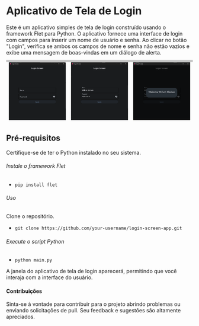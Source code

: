 # Aplicativo de Tela de Login
Este é um aplicativo simples de tela de login construído usando o framework Flet para Python. O aplicativo fornece uma interface de login com campos para inserir um nome de usuário e senha. Ao clicar no botão "Login", verifica se ambos os campos de nome e senha não estão vazios e exibe uma mensagem de boas-vindas em um diálogo de alerta.

| ![alt text](img/image.png) | ![alt text](img/image-1.png) | ![alt text](img/image-2.png) |
|---|---|---|


## Pré-requisitos
Certifique-se de ter o Python instalado no seu sistema.
###### Instale o framework Flet 
 - `pip install flet`

###### Uso
Clone o repositório.
 - `git clone https://github.com/your-username/login-screen-app.git`

###### Execute o script Python
 - `python main.py`

 A janela do aplicativo de tela de login aparecerá, permitindo que você interaja com a interface do usuário.


 
 


#### Contribuições
Sinta-se à vontade para contribuir para o projeto abrindo problemas ou enviando solicitações de pull. Seu feedback e sugestões são altamente apreciados.
